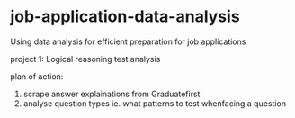 # job-application-data-analysis
Using data analysis for efficient preparation for job applications 

project 1: Logical reasoning test analysis

plan of action: 
1. scrape answer explainations from Graduatefirst
2. analyse question types ie. what patterns to test whenfacing a question
